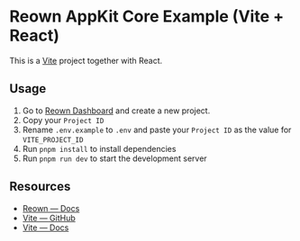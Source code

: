 # Reown AppKit Core Example (Vite + React)

This is a [Vite](https://vitejs.dev) project together with React.

## Usage

1. Go to [Reown Dashboard](https://dashboard.reown.com) and create a new project.
2. Copy your `Project ID`
3. Rename `.env.example` to `.env` and paste your `Project ID` as the value for `VITE_PROJECT_ID`
4. Run `pnpm install` to install dependencies
5. Run `pnpm run dev` to start the development server

## Resources

- [Reown — Docs](https://docs.reown.com)
- [Vite — GitHub](https://github.com/vitejs/vite)
- [Vite — Docs](https://vitejs.dev/guide/)

